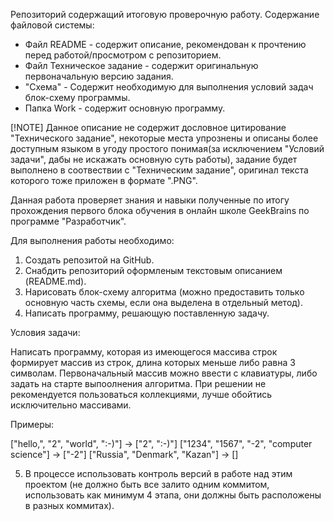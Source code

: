 Репозиторий содержащий итоговую проверочную работу.
Содержание файловой системы:

- Файл README - содержит описание, рекомендован к прочтению перед работой/просмотром с репозиторием.
- Файл Техническое задание - содержит оригинальную первоначальную версию задания.
- "Схема" - Содержит необходимую для выполнения условий задач блок-схему программы.
- Папка Work - содержит основную программу.

[!NOTE]
Данное описание не содержит дословное цитирование "Технического задание", некоторые места упрознены и описаны более доступным языком в угоду простого понимая(за исключением "Условий задачи", дабы не искажать основную суть работы), задание будет выполнено в соотвествии с "Техническим задание", оригинал текста которого тоже приложен в формате ".PNG".

Данная работа проверяет знания и навыки полученные по итогу прохождения первого блока обучения в онлайн школе GeekBrains по программе "Разработчик".

Для выполнения работы необходимо:

1. Создать репозитой на GitHub.
2. Снабдить репозиторий оформленым текстовым описанием (README.md).
3. Нарисовать блок-схему алгоритма (можно предоставить только основную часть схемы, если она выделена в отдельный метод).
4. Написать программу, решающую поставленную задачу.

Условия задачи:

Написать программу, которая из имеющегося массива строк формирует массив из строк, длина которых меньше либо равна 3 символам.
Первоначальный массив можно ввести с клавиатуры, либо задать на старте выпоолнения алгоритма. При решении не рекомендуется пользоваться коллекциями, лучше обойтись исключительно массивами.

Примеры:

["hello,", "2", "world", ":-)"] -> ["2", ":-)"]
["1234", "1567", "-2", "computer science"] -> ["-2"]
["Russia", "Denmark", "Kazan"] -> []

5. В процессе использовать контроль версий в работе над этим проектом (не должно быть все залито одним коммитом, использовать как минимум 4 этапа, они должны быть расположены в разных коммитах). 


